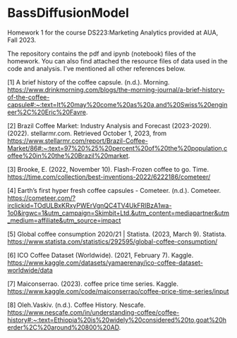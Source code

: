 # BassDiffusionModel
Homework 1 for the course DS223:Marketing Analytics provided at AUA, Fall 2023. 

The repository contains the pdf and ipynb (notebook) files of the homework. You can also find attached the resource files of data used in the code and analysis. I've mentioned all other references below. 



[1] A brief history of the coffee capsule. (n.d.). Morning. https://www.drinkmorning.com/blogs/the-morning-journal/a-brief-history-of-the-coffee-capsule#:~:text=It%20may%20come%20as%20a,and%20Swiss%20engineer%2C%20Eric%20Favre.

[2] Brazil Coffee Market: Industry Analysis and Forecast (2023-2029). (2022). stellarmr.com. Retrieved October 1, 2023, from https://www.stellarmr.com/report/Brazil-Coffee-Market/86#:~:text=97%20%25%20percent%20of%20the%20population,coffee%20in%20the%20Brazil%20market.

[3] Brooke, E. (2022, November 10). Flash-Frozen coffee to go. Time. https://time.com/collection/best-inventions-2022/6222186/cometeer/
 
[4] Earth’s first hyper fresh coffee capsules - Cometeer. (n.d.). Cometeer. https://cometeer.com/?irclickid=TOdULBxKRxyPWErVgnQC4TV4UkFRIBzA1wa-1o0&irgwc=1&utm_campaign=Skimbit+Ltd.&utm_content=mediapartner&utm_medium=affiliate&utm_source=impact

[5] Global coffee consumption 2020/21 | Statista. (2023, March 9). Statista. https://www.statista.com/statistics/292595/global-coffee-consumption/

[6] ICO Coffee Dataset (Worldwide). (2021, February 7). Kaggle. https://www.kaggle.com/datasets/yamaerenay/ico-coffee-dataset-worldwide/data
    
  
[7] Maiconserrao. (2023). coffee price time series. Kaggle. https://www.kaggle.com/code/maiconserrao/coffee-price-time-series/input


[8] Oleh.Vaskiv. (n.d.). Coffee History. Nescafe. https://www.nescafe.com/in/understanding-coffee/coffee-history#:~:text=Ethiopia%20is%20widely%20considered%20to,goat%20herder%2C%20around%20800%20AD.
   
        
